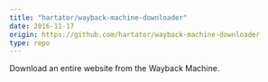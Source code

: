 ```yaml
---
title: "hartator/wayback-machine-downloader"
date: 2016-11-17
origin: https://github.com/hartator/wayback-machine-downloader
type: repo
---
```


Download an entire website from the Wayback Machine.